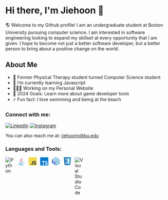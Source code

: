 # Hi there, I'm Jiehoon 👋 

🌎 Welcome to my Github profile! I am an undergraduate student at Boston University pursuing computer science. I am interested in software engineering looking to expand my skillset at every opportunity that I am given. I hope to become not just a better software developer, but a better person to bring about a positive change on the world.

## About Me

- 🫨 Former Physical Therapy student turned Computer Science student
- 🌱 I’m currently learning Javascript
- 👨🏻‍💻 Working on my Personal Website
- 🥅 2024 Goals: Learn more about game developer tools
- ⚡ Fun fact: I love swimming and being at the beach

### Connect with me:

[![LinkedIn](https://img.shields.io/badge/linkedin-%230077B5.svg?style=for-the-badge&logo=linkedin&logoColor=white)](https://www.linkedin.com/in/jiehoonlee2002/)
[![Instagram](https://img.shields.io/badge/Instagram-%23E4405F.svg?style=for-the-badge&logo=Instagram&logoColor=white)](https://www.instagram.com/jiehoon/)

You can also reach me at: jiehoonn@bu.edu

### Languages and Tools:

<img align="left" alt="Python" width="26px" src="https://s3.dualstack.us-east-2.amazonaws.com/pythondotorg-assets/media/files/python-logo-only.svg" style="padding-right:10px;" />
<img align="left" alt="Java" width="26px" src="https://raw.githubusercontent.com/devicons/devicon/6910f0503efdd315c8f9b858234310c06e04d9c0/icons/java/java-original.svg" style="padding-right:10px;" />
<img align="left" alt="JavaScript" width="26px" src="https://raw.githubusercontent.com/devicons/devicon/6910f0503efdd315c8f9b858234310c06e04d9c0/icons/javascript/javascript-original.svg" style="padding-right:10px;" />
<img align="left" alt="TypeScript" width="26px" src="https://raw.githubusercontent.com/devicons/devicon/6910f0503efdd315c8f9b858234310c06e04d9c0/icons/typescript/typescript-original.svg" style="padding-right:10px;" />
<img align="left" alt="NumPy" width="26px" src="https://raw.githubusercontent.com/devicons/devicon/6910f0503efdd315c8f9b858234310c06e04d9c0/icons/numpy/numpy-original.svg" style="padding-right:10px;" />
<img align="left" alt="CSS" width="26px" src="https://raw.githubusercontent.com/devicons/devicon/6910f0503efdd315c8f9b858234310c06e04d9c0/icons/css3/css3-original.svg" style="padding-right:10px;" />
<img align="left" alt="Visual Studio Code" width="26px" src="https://cdn.jsdelivr.net/gh/devicons/devicon/icons/vscode/vscode-original.svg" style="padding-right:10px;" />


